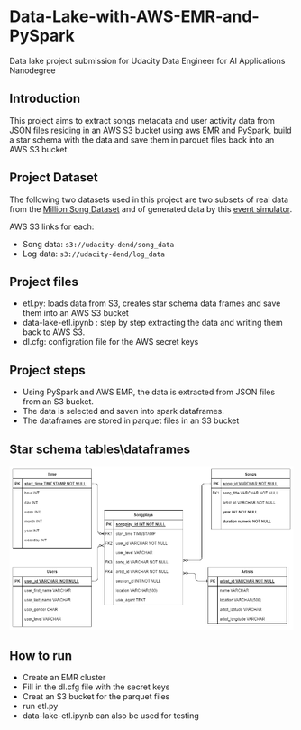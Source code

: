 # Data-Lake-with-AWS-EMR-and-PySpark
Data lake project submission for Udacity Data Engineer for AI Applications Nanodegree

## Introduction
This project aims to extract songs metadata and user activity data from JSON  files residing in an AWS S3 bucket using aws EMR and PySpark, build a star schema with the data and save them in parquet files back into an AWS S3 bucket. 

## Project Dataset
The following two datasets used in this project are two subsets of real data from the [Million Song Dataset](http://millionsongdataset.com/) and of generated data by this [event simulator](https://github.com/Interana/eventsim).

AWS S3 links for each:
-   Song data: `s3://udacity-dend/song_data`
-   Log data: `s3://udacity-dend/log_data`

## Project files
- etl.py: loads data from S3, creates star schema data frames and save them into an AWS S3 bucket
- data-lake-etl.ipynb : step by step extracting the data and writing them back to AWS S3.
- dl.cfg: configration file for the AWS secret keys

## Project steps
- Using PySpark and AWS EMR, the data is extracted from JSON files from an S3 bucket. 
- The data is selected and saven into spark dataframes.
- The dataframes are stored in parquet files in an S3 bucket

## Star schema tables\dataframes
![enter image description here](https://github.com/BaZom/Data-warehouse-with-AWS-S3-and-Redshift/blob/848476c6f991f098374eba1e0247dcb8d3350468/star_schema.png)

## How to run
- Create an EMR cluster
- Fill in the dl.cfg file with the secret keys
- Creat an S3 bucket for the parquet files
- run etl.py
- data-lake-etl.ipynb can also be used for testing
